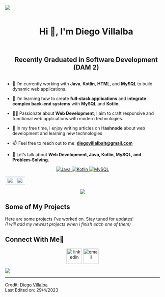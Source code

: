 <!--horizontal divider(gradiant)-->
<img src="https://user-images.githubusercontent.com/73097560/115834477-dbab4500-a447-11eb-908a-139a6edaec5c.gif">

<!--h1 without bottom border-->
<div id="user-content-toc">
  <ul align="center">
    <summary><h1 style="display: inline-block">Hi 👋, I'm Diego Villalba</h1></summary>
  </ul>
</div>

<!--h2 without bottom border-->
<div id="user-content-toc">
  <ul align="center">
    <summary><h2 style="display: inline-block">Recently Graduated in Software Development (DAM 2)</h2></summary>
  </ul>
</div>

<!--Intro start-->
- 🔭 I’m currently working with **Java**, **Kotlin**, **HTML**, and **MySQL** to build dynamic web applications.

- 🌱 I’m learning how to create **full-stack applications** and **integrate complex back-end systems** with **MySQL** and **Kotlin**.

- 👨‍💻 Passionate about **Web Development**, I aim to craft responsive and functional web applications with modern technologies.

- 📝 In my free time, I enjoy writing articles on **Hashnode** about web development and learning new technologies.

- 📫 Feel free to reach out to me: **diegovillalbait@gmail.com**

- 💬 Let’s talk about **Web Development, Java, Kotlin, MySQL, and Problem-Solving**.

<!--Intro end-->

<!-- Badges -->
<p align="center">
  <a href="https://dev.to/envoy_/150-badges-for-github-pnk" target="_blank">
    <img src="https://img.shields.io/badge/Java-007396?style=for-the-badge&logo=java&logoColor=white" alt="Java" />
  </a>
  <a href="https://dev.to/envoy_/150-badges-for-github-pnk" target="_blank">
    <img src="https://img.shields.io/badge/Kotlin-7F52FF?style=for-the-badge&logo=kotlin&logoColor=white" alt="Kotlin" />
  </a>
  <a href="https://dev.to/envoy_/150-badges-for-github-pnk" target="_blank">
    <img src="https://img.shields.io/badge/MySQL-4479A1?style=for-the-badge&logo=mysql&logoColor=white" alt="MySQL" />
  </a>
</p>

<!-- Stats & Trophy -->
<p align="center">
  <table align="center">
    <tr border="none">
      <td width="50%" align="center">
        <img align="center" src="https://github-readme-stats.vercel.app/api?username=DiegoVillalba&theme=dark&show_icons=true&count_private=true" />
      </td>
      <td width="50%" align="center">
        <img align="center" src="https://github-readme-stats.anuraghazra1.vercel.app/api/top-langs/?username=DiegoVillalba&theme=dark&hide_border=false&no-bg=true&no-frame=true&langs_count=10"/>
      </td>
    </tr>
  </table>
</p>

<!-- Skill Icons -->
<p align="center">
  <a href="https://skillicons.dev">
    <img src="https://skillicons.dev/icons?i=java,kotlin,html,mysql" />
  </a>
</p>

<!-- Project Showcase -->
## Some of My Projects

Here are some projects I've worked on. Stay tuned for updates!  
*(I will add my newest projects when i finish each one of them)*

<!-- Connect with me -->
## Connect With Me🤝

<p align="center">
  <a href="https://www.linkedin.com/in/diegovillalbagaraballu/" target="blank"><img align="center" src="https://user-images.githubusercontent.com/88904952/234979284-68c11d7f-1acc-4f0c-ac78-044e1037d7b0.png" alt="linkedin" height="50" width="50" /></a>
  <a href="mailto:diegovillalbait@gmail.com" target="blank"><img align="center" src="https://user-images.githubusercontent.com/88904952/234982196-562aea17-5532-4550-8c08-1c7cb994a541.png" alt="email" height="50" width="50" /></a>
</p>

<!--horizontal divider(gradiant)-->
<img src="https://user-images.githubusercontent.com/73097560/115834477-dbab4500-a447-11eb-908a-139a6edaec5c.gif">

----------------------------------------------------------------------  
Credit: [Diego Villalba](https://github.com/DiegoVillalba)  
Last Edited on: 29/4/2023
